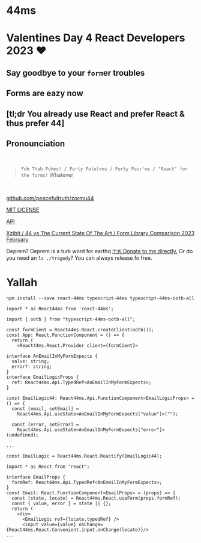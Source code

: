 # 44ms

# Valentines Day 4 React Developers 2023 ❤️

## Say goodbye to your `form`er troubles 

## Forms are eazy now

## [tl;dr You already use React and prefer React & thus prefer 44]

## Pronounciation

<br/>

> `Foh Thah Fohms! / Forty Fo(u)rms / Forty Four'ms / "React" for the forms!` Whatever

<br/>

[github.com/peacefultruth/zormu44](https://github.com/peacefultruth/zormu44)

[MIT LICENSE](https://github.com/peacefultruth/zormu44/LICENSE)

[API](https://github.com/peacefultruth/zormu44/api.md)

[Xzibit / 44 vs The Current State Of The Art / Form Library Comparison 2023 February](https://github.com/peacefultruth/zormu44/xzibit.md)

Deprem? Deprem is a turk word for earthq [🇹🇷 Donate to me directly.](https://www.buymeacoffee.com/44ms) Or do you need an `ls ./tragedy`? You can always release fo free.

<script type="text/javascript" src="https://cdnjs.buymeacoffee.com/1.0.0/button.prod.min.js" data-name="bmc-button" data-slug="44ms" data-color="#40DCA5" data-emoji="👜"  data-font="Cookie" data-text="Buy me a bag" data-outline-color="#000000" data-font-color="#ffffff" data-coffee-color="#FFDD00" ></script>

# Yallah

```
npm install --save react-44ms typescript-44ms typescript-44ms-ootb-all 
```

```
import * as React44ms from 'react-44ms';
```

```
import { ootb } from "typescript-44ms-ootb-all";

const formCient = React44ms.React.createClient(ootb());
const App: React.FunctionComponent = () => {
  return (
    <React44ms.React.Provider client={formCient}>
```

```
interface AnEmailInMyFormExpects {
  value: string;
  error?: string;
}
interface EmailLogicProps {
  ref: React44ms.Api.TypedRef<AnEmailInMyFormExpects>;
}

const EmailLogic44: React44ms.Api.FunctionComponent<EmailLogicProps> = () => {
  const [email, setEmail] =
    React44ms.Api.useState<AnEmailInMyFormExpects["value"]>("");

  const [error, setError] =
    React44ms.Api.useState<AnEmailInMyFormExpects["error"]>(undefined);

...
```

```
const EmailLogic = React44ms.React.Reactify(EmailLogic44);
```

```
import * as React from "react";

interface EmailProps {
  formRef: React44ms.Api.TypedRef<AnEmailInMyFormExpects>;
}
const Email: React.FunctionComponent<EmailProps> = (props) => {
  const [state, locate] = React44ms.React.useForm(props.formRef);
  const { value, error } = state || {};
  return (
    <div>
      <EmailLogic ref={locate.typedRef} />
      <input value={value} onChange={React44ms.React.Convenient.input.onChange(locate)}/>
...
```
